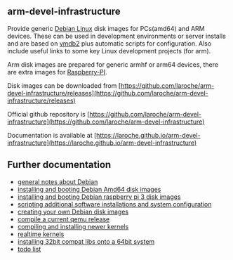 arm-devel-infrastructure
------------------------

Provide generic [Debian Linux](https://www.debian.org/) disk images for
PCs(amd64) and ARM devices. These can be used in development environments
or server installs and are based on [vmdb2](https://vmdb2.liw.fi/) plus
automatic scripts for configuration.
Also include useful links to some key Linux development projects (for arm).

Arm disk images are prepared for generic armhf or arm64 devices,
there are extra images for [Raspberry-PI](https://www.raspberrypi.org/).

Disk images can be downloaded from [https://github.com/laroche/arm-devel-infrastructure/releases](https://github.com/laroche/arm-devel-infrastructure/releases)

Official github repository is [https://github.com/laroche/arm-devel-infrastructure](https://github.com/laroche/arm-devel-infrastructure)

Documentation is available at [https://laroche.github.io/arm-devel-infrastructure](https://laroche.github.io/arm-devel-infrastructure)


Further documentation
---------------------

- [general notes about Debian](Debian.md)
- [installing and booting Debian Amd64 disk images](DebianAmd64.md)
- [installing and booting Debian raspberry pi 3 disk images](DebianRpi3.md)
- [scripting additional software installations and system configuration](DebianSetup.md)
- [creating your own Debian disk images](DebianImageRebuild.md)
- [compile a current qemu release](Qemu.md)
- [compiling and installing newer kernels](DebianKernel.md)
- [realtime kernels](DebianRealTime.md)
- [installing 32bit compat libs onto a 64bit system](DebianCompatLibs.md)
- [todo list](TODO.md)

